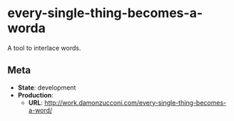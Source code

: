 # every-single-thing-becomes-a-worda

A tool to interlace words.

## Meta

- **State**: development
- **Production**:
  - **URL**: http://work.damonzucconi.com/every-single-thing-becomes-a-word/
